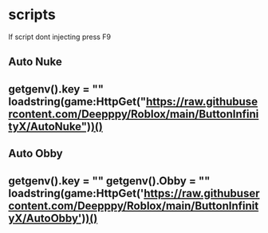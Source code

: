 # scripts

If script dont injecting press F9


Auto Nuke
--------------------------------------------------------------------------------------------------------------------------------------------------------------------------------
getgenv().key = ""
loadstring(game:HttpGet("https://raw.githubusercontent.com/Deepppy/Roblox/main/ButtonInfinityX/AutoNuke"))()
--------------------------------------------------------------------------------------------------------------------------------------------------------------------------------
Auto Obby
--------------------------------------------------------------------------------------------------------------------------------------------------------------------------------
getgenv().key = ""
getgenv().Obby = ""
loadstring(game:HttpGet('https://raw.githubusercontent.com/Deepppy/Roblox/main/ButtonInfinityX/AutoObby'))()
--------------------------------------------------------------------------------------------------------------------------------------------------------------------------------
